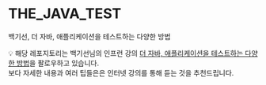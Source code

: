 # THE_JAVA_TEST
백기선, 더 자바, 애플리케이션을 테스트하는 다양한 방법

💡 해당 레포지토리는 백기선님의 인프런 강의 [더 자바, 애플리케이션을 테스트하는 다양한 방법](https://www.inflearn.com/course/the-java-application-test)을 팔로우하고 있습니다.   
보다 자세한 내용과 여러 팁들은은 인터넷 강의를 통해 듣는 것을 추천드립니다.       

